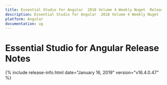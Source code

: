 ```yaml
---
title: Essential Studio for Angular  2018 Volume 4 Weekly Nuget  Release Notes  
description: Essential Studio for Angular  2018 Volume 4 Weekly Nuget  Release Notes  
platform: Angular
documentation: ug
---
```


# Essential Studio for Angular  Release Notes  

{% include release-info.html date="January 16, 2019"  version="v16.4.0.47" %} 






